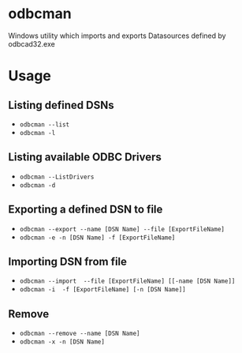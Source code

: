 # odbcman
Windows utility which imports and exports Datasources defined by odbcad32.exe

# Usage
## Listing defined DSNs
* `odbcman --list`
* `odbcman -l`

## Listing available ODBC Drivers
* `odbcman --ListDrivers`
* `odbcman -d`

## Exporting a defined DSN to file 
* `odbcman --export --name [DSN Name] --file [ExportFileName]` 
* `odbcman -e -n [DSN Name] -f [ExportFileName]`

## Importing DSN from file
* `odbcman --import  --file [ExportFileName] [[-name [DSN Name]]`
* `odbcman -i  -f [ExportFileName] [-n [DSN Name]]`

## Remove
* `odbcman --remove --name [DSN Name]`
* `odbcman -x -n [DSN Name]`
